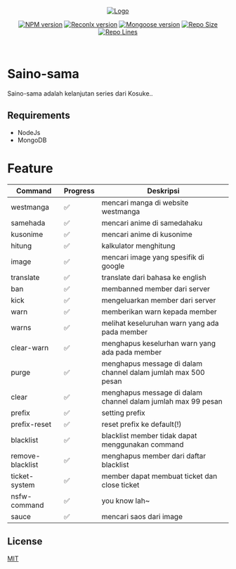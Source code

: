 <p align="center">
  <a href="https://github.com/othneildrew/Best-README-Template">
    <img src="https://i.ibb.co/j6Vpwmr/ban-sex-and-dungeon.png" alt="Logo">
  </a>
<p align="center">
<a href="https://www.npmjs.com/package/discord.js"><img src="https://img.shields.io/npm/v/discord.js.svg?maxAge=3600" alt="NPM version" /></a>
<a href="https://www.npmjs.com/package/@reconlx/discord.js"><img src="https://img.shields.io/npm/v/@reconlx/discord.js?label=%40reconlx%2Fdiscord.js" alt="Reconlx version" /></a>
<a href="https://www.npmjs.com/package/mongoose"><img src="https://img.shields.io/npm/v/mongoose?color=86A25D&label=mongoose&logo=mongodb" alt="Mongoose version" /></a>
<a href="https://github.com/mhazm/Saino-sama/"><img src="https://img.shields.io/github/repo-size/mhazm/Saino-sama" alt="Repo Size" /></a>
<a href="https://github.com/mhazm/Saino-sama/"><img src="https://img.shields.io/tokei/lines/github/mhazm/Saino-sama" alt="Repo Lines" /></a>
</p>
</br>

# Saino-sama
Saino-sama adalah kelanjutan series dari Kosuke..

## Requirements
- NodeJs
- MongoDB

# Feature
| Command  | Progress | Deskripsi |
| --------  | ------- | --------------------- |
| westmanga | ✅ | mencari manga di website westmanga | 
| samehada | ✅ | mencari anime di samedahaku |
| kusonime | ✅ | mencari anime di kusonime |
| hitung | ✅ | kalkulator menghitung |
| image | ✅ | mencari image yang spesifik di google |
| translate | ✅ | translate dari bahasa ke english |
| ban | ✅ | membanned member dari server |
| kick | ✅ | mengeluarkan member dari server |
| warn | ✅ | memberikan warn kepada member |
| warns | ✅ | melihat keseluruhan warn yang ada pada member |
| clear-warn | ✅ | menghapus keselurhan warn yang ada pada member |
| purge | ✅ | menghapus message di dalam channel dalam jumlah max 500 pesan |
| clear| ✅ | menghapus message di dalam channel dalam jumlah max 99 pesan |
| prefix | ✅ | setting prefix |
| prefix-reset | ✅ | reset prefix ke default(!) |
| blacklist | ✅ | blacklist member tidak dapat menggunakan command |
| remove-blacklist | ✅ | menghapus member dari daftar blacklist |
| ticket-system | ✅ | member dapat membuat ticket dan close ticket |
| nsfw-command | ✅ | you know lah~ |
| sauce | ✅ | mencari saos dari image |

## License
[MIT](https://choosealicense.com/licenses/mit/)

